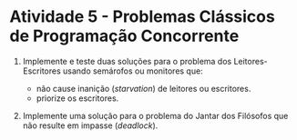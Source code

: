 # Atividade 5 - Problemas Clássicos de Programação Concorrente

1. Implemente e teste duas soluções para o problema dos Leitores-Escritores usando semárofos ou monitores que:
   * não cause inanição (*starvation*) de leitores ou escritores.
   * priorize os escritores.
  
2. Implemente uma solução para o problema do Jantar dos Filósofos que não resulte em impasse (*deadlock*).

